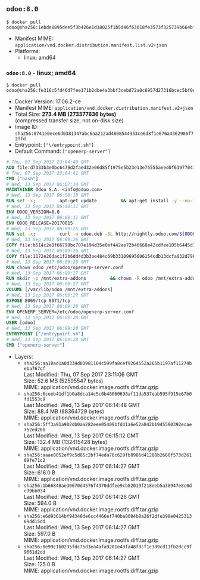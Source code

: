 ## `odoo:8.0`

```console
$ docker pull odoo@sha256:1ebde8895dee5f3b426e1d18025f1b5d46f63018fe3573f325739b664bf7d1e2
```

-	Manifest MIME: `application/vnd.docker.distribution.manifest.list.v2+json`
-	Platforms:
	-	linux; amd64

### `odoo:8.0` - linux; amd64

```console
$ docker pull odoo@sha256:fe316c5fd46d7fee171b2dbe4a3bbf3cebd72a0c6957d27316bcec5bf0e6acf0
```

-	Docker Version: 17.06.2-ce
-	Manifest MIME: `application/vnd.docker.distribution.manifest.v2+json`
-	Total Size: **273.4 MB (273377636 bytes)**  
	(compressed transfer size, not on-disk size)
-	Image ID: `sha256:8741e0ece6d0381347abc6aa212ad4808544933ce6d8f1e676a4362986f72ffd`
-	Entrypoint: `["\/entrypoint.sh"]`
-	Default Command: `["openerp-server"]`

```dockerfile
# Thu, 07 Sep 2017 23:04:40 GMT
ADD file:d7333b3e0bc6479d2faed32e06d85f1975e5b23e13e75555aeed0f639770413b in / 
# Thu, 07 Sep 2017 23:04:41 GMT
CMD ["bash"]
# Wed, 13 Sep 2017 06:07:14 GMT
MAINTAINER Odoo S.A. <info@odoo.com>
# Wed, 13 Sep 2017 06:08:10 GMT
RUN set -x;         apt-get update         && apt-get install -y --no-install-recommends             ca-certificates             curl             node-less             node-clean-css             python-gevent             python-pip             python-pyinotify             python-renderpm             python-support         && curl -o wkhtmltox.deb -SL http://nightly.odoo.com/extra/wkhtmltox-0.12.1.2_linux-jessie-amd64.deb         && echo '40e8b906de658a2221b15e4e8cd82565a47d7ee8 wkhtmltox.deb' | sha1sum -c -         && dpkg --force-depends -i wkhtmltox.deb         && apt-get -y install -f --no-install-recommends         && apt-get purge -y --auto-remove -o APT::AutoRemove::RecommendsImportant=false -o APT::AutoRemove::SuggestsImportant=false npm         && rm -rf /var/lib/apt/lists/* wkhtmltox.deb         && pip install psycogreen==1.0
# Wed, 13 Sep 2017 06:08:11 GMT
ENV ODOO_VERSION=8.0
# Wed, 13 Sep 2017 06:08:11 GMT
ENV ODOO_RELEASE=20170815
# Wed, 13 Sep 2017 06:09:25 GMT
RUN set -x;         curl -o odoo.deb -SL http://nightly.odoo.com/${ODOO_VERSION}/nightly/deb/odoo_${ODOO_VERSION}.${ODOO_RELEASE}_all.deb         && echo '5835e966a07e5684b4f7bcc39585276b0bb68254 odoo.deb' | sha1sum -c -         && dpkg --force-depends -i odoo.deb         && apt-get update         && apt-get -y install -f --no-install-recommends         && rm -rf /var/lib/apt/lists/* odoo.deb
# Wed, 13 Sep 2017 06:09:26 GMT
COPY file:b514c2e8f66799bc707e194d35e0ef442ee72b46668e42cdfee105b6445d7eb0 in / 
# Wed, 13 Sep 2017 06:09:26 GMT
COPY file:1172e26dac1f2b6dd4d3b3ae484c69b33109695606154cdb13dcfa032d798e88 in /etc/odoo/ 
# Wed, 13 Sep 2017 06:09:26 GMT
RUN chown odoo /etc/odoo/openerp-server.conf
# Wed, 13 Sep 2017 06:09:27 GMT
RUN mkdir -p /mnt/extra-addons         && chown -R odoo /mnt/extra-addons
# Wed, 13 Sep 2017 06:09:27 GMT
VOLUME [/var/lib/odoo /mnt/extra-addons]
# Wed, 13 Sep 2017 06:09:27 GMT
EXPOSE 8069/tcp 8071/tcp
# Wed, 13 Sep 2017 06:09:28 GMT
ENV OPENERP_SERVER=/etc/odoo/openerp-server.conf
# Wed, 13 Sep 2017 06:09:28 GMT
USER [odoo]
# Wed, 13 Sep 2017 06:09:28 GMT
ENTRYPOINT ["/entrypoint.sh"]
# Wed, 13 Sep 2017 06:09:28 GMT
CMD ["openerp-server"]
```

-	Layers:
	-	`sha256:aa18ad1a0d334d80981104c599fa8cef9264552a265b1197af11274beba767cf`  
		Last Modified: Thu, 07 Sep 2017 23:11:06 GMT  
		Size: 52.6 MB (52595547 bytes)  
		MIME: application/vnd.docker.image.rootfs.diff.tar.gzip
	-	`sha256:6ceeb41df1b0a8dca14c5c0b48060698af11da537eab595f915e67b0fd1553c9`  
		Last Modified: Wed, 13 Sep 2017 06:14:48 GMT  
		Size: 88.4 MB (88364729 bytes)  
		MIME: application/vnd.docker.image.rootfs.diff.tar.gzip
	-	`sha256:5ff3a91a902db0aa282eee054091fd41a6e52a842b1945590392ecae752ed20b`  
		Last Modified: Wed, 13 Sep 2017 06:15:12 GMT  
		Size: 132.4 MB (132415428 bytes)  
		MIME: application/vnd.docker.image.rootfs.diff.tar.gzip
	-	`sha256:aaae0052ef9c5d85c2bf74eda76c629fb8986d41208b2660f573d26109fe71c2`  
		Last Modified: Wed, 13 Sep 2017 06:14:27 GMT  
		Size: 616.0 B  
		MIME: application/vnd.docker.image.rootfs.diff.tar.gzip
	-	`sha256:1b66848ae30670d4576f4370ddfee9cb82019f218eeb5a38947e8c0dc39bb034`  
		Last Modified: Wed, 13 Sep 2017 06:14:26 GMT  
		Size: 594.0 B  
		MIME: application/vnd.docker.image.rootfs.diff.tar.gzip
	-	`sha256:e6d93614bf94348de6cc4466ef740ba8084b8a26f2dfe398e042531369dd15dd`  
		Last Modified: Wed, 13 Sep 2017 06:14:27 GMT  
		Size: 597.0 B  
		MIME: application/vnd.docker.image.rootfs.diff.tar.gzip
	-	`sha256:8e99c1b0235fdc75d3ea4afa9201e43fa48fdcf1c3d9cd11fb2dcc9f9661d2dd`  
		Last Modified: Wed, 13 Sep 2017 06:14:27 GMT  
		Size: 125.0 B  
		MIME: application/vnd.docker.image.rootfs.diff.tar.gzip
